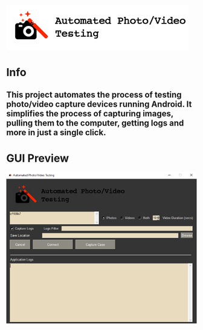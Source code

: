 ![Logo](https://github.com/maslyankov/Automated-Android-PhotoVideo-Testing/blob/master/images/automated-video-testing-header.png?raw=true "Logo Header")

# Info

## This project automates the process of testing photo/video capture devices running Android. It simplifies the process of capturing images, pulling them to the computer, getting logs and more in just a single click.


# GUI Preview
![GUI in Beta](https://github.com/maslyankov/Automated-Android-PhotoVideo-Testing/blob/master/README/automator-gui-beta.png?raw=true "GUI in Beta")